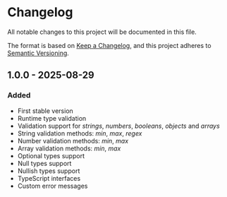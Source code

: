 # Changelog

All notable changes to this project will be documented in this file.

The format is based on [Keep a Changelog](https://keepachangelog.com/en/1.1.0/), and this project adheres to [Semantic Versioning](https://semver.org/spec/v2.0.0.html).

## 1.0.0 - 2025-08-29

### Added

- First stable version
- Runtime type validation
- Validation support for _strings_, _numbers_, _booleans_, _objects_ and _arrays_
- String validation methods: _min_, _max_, _regex_
- Number validation methods: _min_, _max_
- Array validation methods: _min_, _max_
- Optional types support
- Null types support
- Nullish types support
- TypeScript interfaces
- Custom error messages

